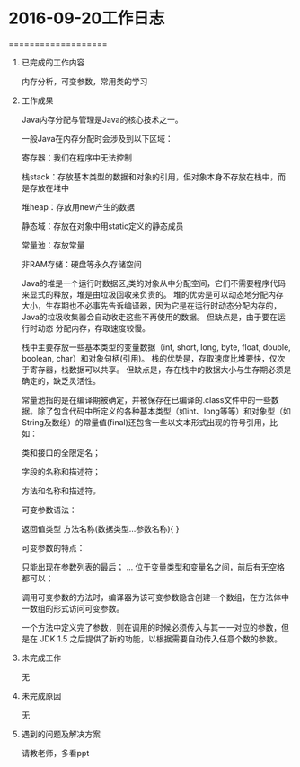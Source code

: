 # 2016-09-20工作日志
===================

1. 已完成的工作内容

    内存分析，可变参数，常用类的学习

2. 工作成果
    
    Java内存分配与管理是Java的核心技术之一。
    
    一般Java在内存分配时会涉及到以下区域：
    
    寄存器：我们在程序中无法控制
    
    栈stack：存放基本类型的数据和对象的引用，但对象本身不存放在栈中，而是存放在堆中
    
    堆heap：存放用new产生的数据
    
    静态域：存放在对象中用static定义的静态成员
    
    常量池：存放常量
    
    非RAM存储：硬盘等永久存储空间
    
    Java的堆是一个运行时数据区,类的对象从中分配空间，它们不需要程序代码来显式的释放，堆是由垃圾回收来负责的。
    堆的优势是可以动态地分配内存 大小，生存期也不必事先告诉编译器，因为它是在运行时动态分配内存的，Java的垃圾收集器会自动收走这些不再使用的数据。
    但缺点是，由于要在运行时动态 分配内存，存取速度较慢。
    
    栈中主要存放一些基本类型的变量数据（int, short, long, byte, float, double, boolean, char）和对象句柄(引用)。
    栈的优势是，存取速度比堆要快，仅次于寄存器，栈数据可以共享。
    但缺点是，存在栈中的数据大小与生存期必须是 确定的，缺乏灵活性。
    
    常量池指的是在编译期被确定，并被保存在已编译的.class文件中的一些数据。除了包含代码中所定义的各种基本类型（如int、long等等）和对象型（如String及数组）的常量值(final)还包含一些以文本形式出现的符号引用，比如：
    
    类和接口的全限定名；
    
    字段的名称和描述符；
    
    方法和名称和描述符。
    
    可变参数语法：
    
    返回值类型  方法名称(数据类型…参数名称){  } 
    
    可变参数的特点：
    
    只能出现在参数列表的最后； 
    ...  位于变量类型和变量名之间，前后有无空格都可以；
    
    调用可变参数的方法时，编译器为该可变参数隐含创建一个数组，在方法体中一数组的形式访问可变参数。
    
    一个方法中定义完了参数，则在调用的时候必须传入与其一一对应的参数，但是在 JDK 1.5 之后提供了新的功能，以根据需要自动传入任意个数的参数。






3. 未完成工作

    无 
    
4. 未完成原因

    无

5. 遇到的问题及解决方案

    请教老师，多看ppt
